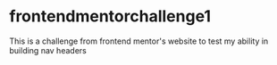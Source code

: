 # frontendmentorchallenge1
This is a challenge from frontend mentor's website to test my ability in building nav headers
